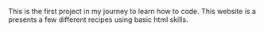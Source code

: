 This is the first project in my journey to learn how to code. This website is a presents a few different recipes using basic html skills. 